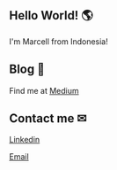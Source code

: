 <p>
<!-- <img height="180em" src="https://github-readme-stats.vercel.app/api?username=marcellinuselbert&show_icons=true&count_private=true&theme=algolia" />
<img height="180em" src="https://github-readme-stats.vercel.app/api/top-langs/?username=marcellinuselbert&layout=compact&theme=algolia&langs_count=6&hide=html,powershell,batchfile" /> -->
</p>

## Hello World! 🌎 
I'm Marcell from Indonesia!

<h2> Blog 📝</h2>
<p> Find me at <a href="https://marcellinus.medium.com">Medium</a>

<h2> Contact me ✉ </h2>
<a href="https://www.linkedin.com/in/marcellinuselbert/">Linkedin</a>

<a href="mailto:elbertmarcellinus@gmail.com">Email</a>



